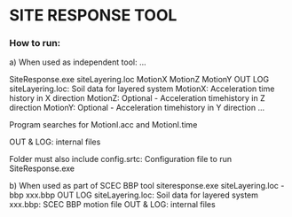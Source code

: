 # SITE RESPONSE TOOL

### How to run:

a) When used as independent tool: 
...

SiteResponse.exe siteLayering.loc MotionX MotionZ MotionY OUT LOG 
siteLayering.loc: Soil data for layered system 
MotionX: Acceleration time history in X direction 
MotionZ: Optional - Acceleration timehistory in Z direction 
MotionY: Optional - Acceleration timehistory in Y direction 
...

Program searches for MotionI.acc and MotionI.time

OUT & LOG: internal files

Folder must also include 
config.srtc: Configuration file to run SiteResponse.exe

b) When used as part of SCEC BBP tool
siteresponse.exe siteLayering.loc -bbp xxx.bbp OUT LOG
siteLayering.loc: Soil data for layered system
xxx.bbp: SCEC BBP motion file
OUT & LOG: internal files
